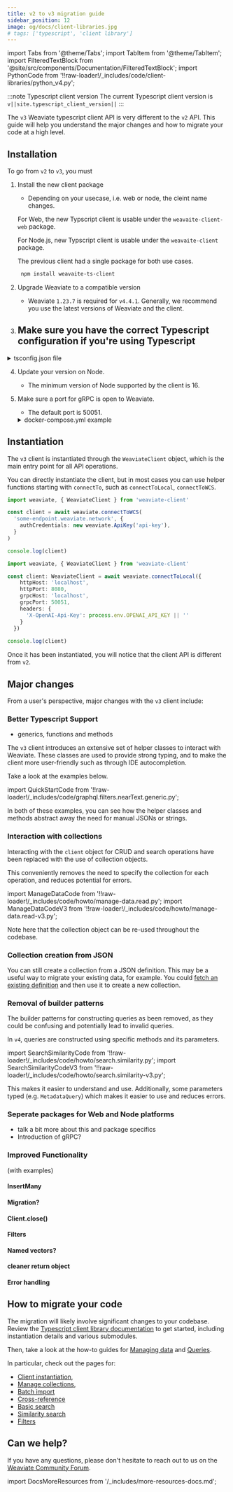 ```yaml
---
title: v2 to v3 migration guide
sidebar_position: 12
image: og/docs/client-libraries.jpg
# tags: ['typescript', 'client library']
---
```


import Tabs from '@theme/Tabs';
import TabItem from '@theme/TabItem';
import FilteredTextBlock from '@site/src/components/Documentation/FilteredTextBlock';
import PythonCode from '!!raw-loader!/_includes/code/client-libraries/python_v4.py';


:::note Typescript client version
The current Typescript client version is `v||site.typescript_client_version||`
:::

The `v3` Weaviate typescript client API is very different to the `v2` API. This guide will help you understand the major changes and how to migrate your code at a high level.

## Installation

To go from `v2` to `v3`, you must

1. Install the new client package
    - Depending on your usecase, i.e. web or node, the cleint name changes. 

    For Web, the new Typscript client is usable under the `weavaite-client-web` package. 

    For Node.js, new Typscript client is usable under the `weavaite-client` package. 

    The previous client had a single package for both use cases.

    ```bash
     npm install weavaite-ts-client
    ```

2. Upgrade Weaviate to a compatible version
    - Weaviate `1.23.7` is required for `v4.4.1`. Generally, we recommend you use the latest versions of Weaviate and the client.

3. Make sure you have the correct Typescript configuration if you're using Typescript
    - 

<details>
      <summary> tsconfig.json file</summary>

    To properly use the client, add the following to your `tsconfig.json` file:

    ```json
  {
      "compilerOptions": {
        ...
        "target": "esnext",
        "module": "esnext", 
        "moduleResolution": "Node16",
        "include": ["*.ts"], 
        "esModuleInterop": true,
        "lib": [ "es2018" ],
        ...
     }
  }
    ```
</details>

4. Update your version on Node.

    - The minimum version of Node supported by the client is 16. 

3. Make sure a port for gRPC is open to Weaviate.
    - The default port is 50051.

    <details>
      <summary>docker-compose.yml example</summary>

    If you are running Weaviate with Docker, you can map the default port (`50051`) by adding the following to your `docker-compose.yml` file:

    ```yaml
        ports:
        - 8080:8080
        - 50051:50051
    ```

    </details>

## Instantiation

The `v3` client is instantiated through the `WeaviateClient` object, which is the main entry point for all API operations.

You can directly instantiate the client, but in most cases you can use helper functions starting with `connectTo`, such as `connectToLocal`, `connectToWCS`. 

<Tabs groupId="languages">
<TabItem value="wcs" label="WCS">

```ts
import weaviate, { WeaviateClient } from 'weaviate-client'

const client = await weaviate.connectToWCS(
  'some-endpoint.weaviate.network', {
    authCredentials: new weaviate.ApiKey('api-key'),
  } 
)

console.log(client)
```

</TabItem>
<TabItem value="local" label="Local">

```ts
import weaviate, { WeaviateClient } from 'weaviate-client'

const client: WeaviateClient = await weaviate.connectToLocal({
    httpHost: 'localhost',
    httpPort: 8080,
    grpcHost: 'localhost',
    grpcPort: 50051,
    headers: {
      'X-OpenAI-Api-Key': process.env.OPENAI_API_KEY || ''
    }
  })
 
console.log(client)
```

</TabItem>
</Tabs>

Once it has been instantiated, you will notice that the client API is different from `v2`.

## Major changes

From a user's perspective, major changes with the `v3` client include:
 

### Better Typescript Support

  - generics, functions and methods

The `v3` client introduces an extensive set of helper classes to interact with Weaviate. These classes are used to provide strong typing, and to make the client more user-friendly such as through IDE autocompletion.

Take a look at the examples below.

import QuickStartCode from '!!raw-loader!/_includes/code/graphql.filters.nearText.generic.py';

<Tabs groupId="languages">
<TabItem value="create" label="Create a collection">

  <FilteredTextBlock
    text={PythonCode}
    startMarker="# START CreateCollectionExample"
    endMarker="# END CreateCollectionExample"
    language="py"
  />

</TabItem>
<TabItem value="query" label="NearText query">

  <FilteredTextBlock
    text={QuickStartCode}
    startMarker="# NearTextExample"
    endMarker="# END NearTextExample"
    language="py"
  />

</TabItem>
</Tabs>

In both of these examples, you can see how the helper classes and methods abstract away the need for manual JSONs or strings.

### Interaction with collections

Interacting with the `client` object for CRUD and search operations have been replaced with the use of collection objects.

This conveniently removes the need to specify the collection for each operation, and reduces potential for errors.

import ManageDataCode from '!!raw-loader!/_includes/code/howto/manage-data.read.py';
import ManageDataCodeV3 from '!!raw-loader!/_includes/code/howto/manage-data.read-v3.py';

<Tabs groupId="languages">
  <TabItem value="py" label="Python (v4)">
    <FilteredTextBlock
      text={ManageDataCode}
      startMarker="# ReadObject START"
      endMarker="# ReadObject END"
      language="py"
    />
  </TabItem>

  <TabItem value="py3" label="Python (v3)">
    <FilteredTextBlock
      text={ManageDataCodeV3}
      startMarker="# ReadObject START"
      endMarker="# ReadObject END"
      language="py"
    />
  </TabItem>
</Tabs>

Note here that the collection object can be re-used throughout the codebase.

### Collection creation from JSON

You can still create a collection from a JSON definition. This may be a useful way to migrate your existing data, for example. You could [fetch an existing definition](../../manage-data/collections.mdx#read-a-single-collection-definition) and then use it to create a new collection.

<FilteredTextBlock
  text={PythonCode}
  startMarker="# START CreateCollectionFromJSON"
  endMarker="# END CreateCollectionFromJSON"
  language="py"
/>

### Removal of builder patterns

The builder patterns for constructing queries as been removed, as they could be confusing and potentially lead to invalid queries.

In `v4`, queries are constructed using specific methods and its parameters.

import SearchSimilarityCode from '!!raw-loader!/_includes/code/howto/search.similarity.py';
import SearchSimilarityCodeV3 from '!!raw-loader!/_includes/code/howto/search.similarity-v3.py';

<Tabs groupId="languages">
  <TabItem value="py" label="Python (v4)">
    <FilteredTextBlock
      text={SearchSimilarityCode}
      startMarker="# GetNearTextPython"
      endMarker="# END GetNearTextPython"
      language="python"
    />
  </TabItem>

  <TabItem value="py3" label="Python (v3)">
    <FilteredTextBlock
      text={SearchSimilarityCodeV3}
      startMarker="# GetNearTextPython"
      endMarker="# END GetNearTextPython"
      language="python"
    />
  </TabItem>
</Tabs>

This makes it easier to understand and use. Additionally, some parameters typed (e.g. `MetadataQuery`) which makes it easier to use and reduces errors.

### Seperate packages for Web and Node platforms

  - talk a bit more about this and package specifics 
  - Introduction of gRPC?

### Improved Functionality

(with examples)

#### InsertMany
#### Migration?
#### Client.close()
#### Filters
#### Named vectors? 
#### cleaner return object 
#### Error handling 


## How to migrate your code

The migration will likely involve significant changes to your codebase. Review the [Typescript client library documentation](./index.mdx) to get started, including instantiation details and various submodules.

Then, take a look at the how-to guides for [Managing data](../../manage-data/index.md) and [Queries](../../search/index.md).

In particular, check out the pages for:

- [Client instantiation](./index.mdx#installation-and-setup),
- [Manage collections](../../manage-data/collections.mdx),
- [Batch import](../../manage-data/import.mdx)
- [Cross-reference](../../manage-data/cross-references.mdx)
- [Basic search](../../search/basics.md)
- [Similarity search](../../search/similarity.md)
- [Filters](../../search/filters.md)

## Can we help?

If you have any questions, please don't hesitate to reach out to us on the [Weaviate Community Forum](https://forum.weaviate.io/c/support/6).


import DocsMoreResources from '/_includes/more-resources-docs.md';

<DocsMoreResources />
